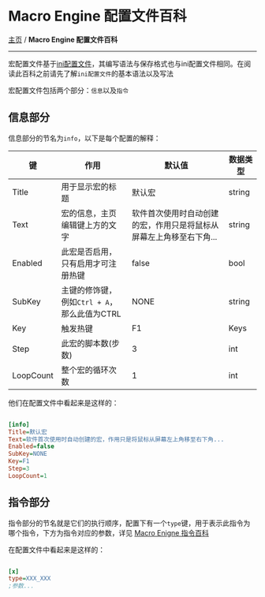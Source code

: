 # Macro Engine 配置文件百科
[主页](/wiki/Home.md) / **Macro Engine 配置文件百科**

---
 
宏配置文件基于[ini配置文件](https://blog.csdn.net/a123441/article/details/90668032)，其编写语法与保存格式也与ini配置文件相同。在阅读此百科之前请先了解`ini配置文件`的基本语法以及写法

宏配置文件包括两个部分：`信息`以及`指令`

## 信息部分

信息部分的节名为`info`，以下是每个配置的解释：

|键|作用|默认值|数据类型
|-|-|-|-|
|Title|用于显示宏的标题|默认宏|string|
|Text|宏的信息，主页编辑键上方的文字|软件首次使用时自动创建的宏，作用只是将鼠标从屏幕左上角移至右下角...|string|
|Enabled|此宏是否启用，只有启用才可注册热键|false|bool|
|SubKey|主键的修饰键，例如`Ctrl + A`，那么此值为CTRL|NONE|string|
|Key|触发热键|F1|Keys|
|Step|此宏的脚本数(步数)|3|int|
|LoopCount|整个宏的循环次数|1|int|

他们在配置文件中看起来是这样的：

```ini

[info]
Title=默认宏
Text=软件首次使用时自动创建的宏，作用只是将鼠标从屏幕左上角移至右下角...
Enabled=false
SubKey=NONE
Key=F1
Step=3
LoopCount=1

```

## 指令部分

指令部分的节名就是它们的执行顺序，配置下有一个`type`键，用于表示此指令为哪个指令，下方为指令对应的参数，详见 [Macro Enigne 指令百科](/wiki/Command.md)

在配置文件中看起来是这样的：

```ini

[x]
type=XXX_XXX
;参数...

```